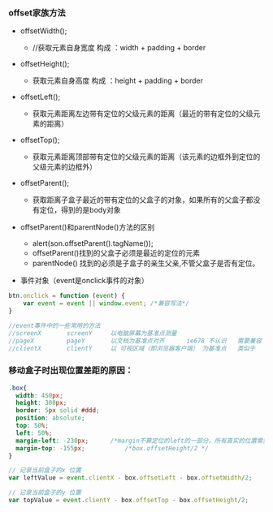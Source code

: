 ### offset家族方法
- offsetWidth();		

  - //获取元素自身宽度		构成 ：width  + padding  +  border 



- offsetHeight();		

  - 获取元素自身高度			构成 ：height + padding  +  border 

- offsetLeft();

  - 获取元素距离左边带有定位的父级元素的距离（最近的带有定位的父级元素的距离）

- offsetTop();

  - 获取元素距离顶部带有定位的父级元素的距离（该元素的边框外到定位的父级元素的边框外）

- offsetParent();

  - 获取距离子盒子最近的带有定位的父盒子的对象，如果所有的父盒子都没有定位，得到的是body对象


- offsetParent()和parentNode()方法的区别

  - alert(son.offsetParent().tagName());
  - offsetParent()找到的父盒子必须是最近的定位的元素
  - parentNode() 找到的必须是子盒子的亲生父亲,不管父盒子是否有定位。




- 事件对象（event是onclick事件的对象）

```javascript
btn.onclick = function (event) {
	var event = event || window.event; /*兼容写法*/
}

//event事件中的一些常用的方法
//screenX   	screenY   	以电脑屏幕为基准点测量 
//pageX  		pageY  		以文档为基准点对齐      ie678 不认识   需要兼容（如上）
//clientX   	clientY		以 可视区域（即浏览器客户端） 为基准点   类似于    固定定位  
```





### 移动盒子时出现位置差距的原因：
```css
.box{
  width: 450px;
  height: 300px;
  border: 5px solid #ddd;
  position: absolute;
  top: 50%;
  left: 50%;
  margin-left: -230px;		/*margin不算定位的left的一部分，所有真实的位置需要减去margin的值	box.offsetWidth/2 */
  margin-top: -155px;			/*box.offsetHeight/2 */
}
```
```javascript
// 记录当前盒子的x 位置
var leftValue = event.clientX - box.offsetLeft - box.offsetWidth/2;		

// 记录当前盒子的y 位置
var topValue = event.clientY - box.offsetTop - box.offsetHeight/2;		
```